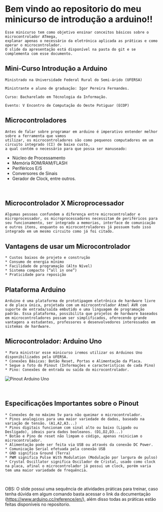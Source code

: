 # Bem vindo ao repositorio do meu minicurso de introdução a arduino!!

    Esse minicurso tem como objetivo ensinar conceitos básicos sobre o microcontrolador ATmega,
    explanar apenas o necessário da eletrónica aplicada as práticas e como operar o microcontrolador.
    O slide da apresentação está disponível na pasta do git e se complementa com esse documento.

## Mini-Curso Introdução a Arduino

    Ministrado na Universidade Federal Rural do Semi-árido (UFERSA)

    Ministrante e aluno de graduação: Igor Pereira Fernandes.

    Curso: Bacharelado em Técnologia da Informação.

    Evento: V Encontro de Computação do Oeste Potiguar (ECOP)

## Microcontroladores

    Antes de falar sobre programar em arduino é imperativo entender melhor sobre a ferramenta que vamos
    utilizar, os microcontroladores são como pequenos computadores em um circuito integrado (CI) de baixo custo,
    a qual contém o necessário para que possa ser manuseado:

* Núcleo de Processamento
* Memória ROM/RAM/FLASH
* Periféricos E/S
* Conversores de Sinais
* Gerador de Clock, entre outros.
<br>

## Microcontrolador X Microprocessador

    Algumas pessoas confundem a diferença entre microcontrolador e microprocessador, os microprocessadores necessitam de periféricos para seu funcionamento, ser integrado a memorias, interface de comunicação e outros itens, enquanto os microcontroladores já possuem tudo isso integrado em um mesmo circuito como já foi citado.

## Vantagens de usar um Microcontrolador
    * Custos baixos de projeto e construção
    * Consumo de energia mínimo
    * Facilidade de programação (Alto Nível)
    * Sistema compacto (“all in one”)
    * Praticidade para reposição
## Plataforma Arduino
    Arduino é uma plataforma de prototipagem eletrônica de hardware livre e de placa única, projetada com um microcontrolador Atmel AVR com suporte de entrada/saída embutido e uma linguagem de programação padrão. Essa plataforma, possibilita que projetos de hardware baseados em microcontroladores possam ser simplificados, oferecendo grande vantagens a estudantes, professores e desenvolvedores interessados em sistemas de hardware.
## Microcontrolador: Arduino Uno
    * Para ministrar esse minicurso iremos utilizar os Arduinos Uno disponibilizados pela UFERSA.
    * Conexões Básicas: Botão Reset, Portas e Alimentação da Placa.
    * Segue a foto do Pinout (Informações e caracteristicas de cada Pino)
    * Pino: Conexões de entrada ou saída do microcontrolador.
![Pinout Arduino Uno](https://linuxhint.com/wp-content/uploads/2022/05/Arduino-Uno-Pinout-Guide-2.png)

<br>

## Especificações Importantes sobre o Pinout
    * Conexões de no máximo 5v para não queimar o microcontrolador.
    * Pinos analogicos para uma maior variedade de dados, baseado na variação de tensão. (A1,A2,A3...)
    * Pinos digitais funcionam com sinal alto ou baixo (Ligado ou Desligado), ideais para dados booleanos. (D1,D2,D3...)
    * Botão e Pino de reset não limpam o código, apenas reiniciam o microcontrolador.
    * Alimentação pode ser feita via USB ou através da conexão DC Power.
    * Comunicação Serial efetuada pela conexão USB
    * GND significa Ground (Terra)
    * PWM significa Pulse With Modulation (Modulação por largura de pulso)
    * Crystal Oscillator significa Oscilador de Cristal, usado como clock na placa, afinal o microcontrolador já possui um clock, porém varia tem uma maior variedade de frequência. 

<br>

OBS: O slide possui uma sequência de atividades práticas para treinar, caso tenha dúvida em algum comando basta acessar o link da documentação (<https://www.arduino.cc/reference/en/>), além disso todas as práticas estão feitas disponíveis no repositorio.
